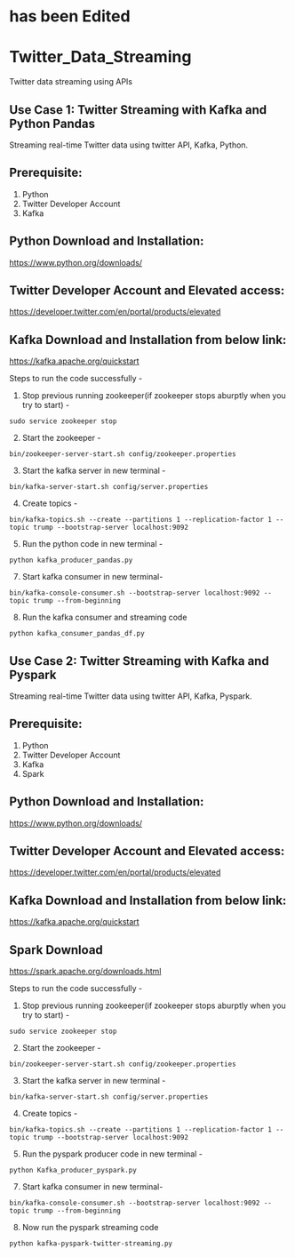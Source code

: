 # has been Edited
# Twitter_Data_Streaming
Twitter data streaming using APIs

## Use Case 1: Twitter Streaming with Kafka and Python Pandas
Streaming real-time Twitter data using twitter API, Kafka, Python.

## Prerequisite:
1. Python
2. Twitter Developer Account
3. Kafka

## Python Download and Installation:
https://www.python.org/downloads/

## Twitter Developer Account and Elevated access:
https://developer.twitter.com/en/portal/products/elevated

## Kafka Download and Installation from below link:
https://kafka.apache.org/quickstart

Steps to run the code successfully - 

1. Stop previous running zookeeper(if zookeeper stops aburptly when you try to start) -
```
sudo service zookeeper stop
```
2. Start the zookeeper - 
```
bin/zookeeper-server-start.sh config/zookeeper.properties
```
3. Start the kafka server in new terminal -
```
bin/kafka-server-start.sh config/server.properties
```
4. Create topics -
```
bin/kafka-topics.sh --create --partitions 1 --replication-factor 1 --topic trump --bootstrap-server localhost:9092
```
5. Run the python code in new terminal - 
```
python kafka_producer_pandas.py
```
7. Start kafka consumer in new terminal-
```
bin/kafka-console-consumer.sh --bootstrap-server localhost:9092 --topic trump --from-beginning
```
8. Run the kafka consumer and streaming code
```
python kafka_consumer_pandas_df.py
```


## Use Case 2: Twitter Streaming with Kafka and Pyspark
Streaming real-time Twitter data using twitter API, Kafka, Pyspark.

## Prerequisite:
1. Python
2. Twitter Developer Account
3. Kafka
4. Spark

## Python Download and Installation:
https://www.python.org/downloads/

## Twitter Developer Account and Elevated access:
https://developer.twitter.com/en/portal/products/elevated

## Kafka Download and Installation from below link:
https://kafka.apache.org/quickstart

## Spark Download
https://spark.apache.org/downloads.html

Steps to run the code successfully - 

1. Stop previous running zookeeper(if zookeeper stops aburptly when you try to start) -
```
sudo service zookeeper stop
```
2. Start the zookeeper - 
```
bin/zookeeper-server-start.sh config/zookeeper.properties
```
3. Start the kafka server in new terminal -
```
bin/kafka-server-start.sh config/server.properties
```
4. Create topics -
```
bin/kafka-topics.sh --create --partitions 1 --replication-factor 1 --topic trump --bootstrap-server localhost:9092
```
5. Run the pyspark producer code in new terminal - 
```
python Kafka_producer_pyspark.py
```
7. Start kafka consumer in new terminal-
```
bin/kafka-console-consumer.sh --bootstrap-server localhost:9092 --topic trump --from-beginning
```
8. Now run the pyspark streaming code
```
python kafka-pyspark-twitter-streaming.py
